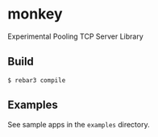monkey
=====

Experimental Pooling TCP Server Library

Build
-----

    $ rebar3 compile

Examples
--------

See sample apps in the `examples` directory.
